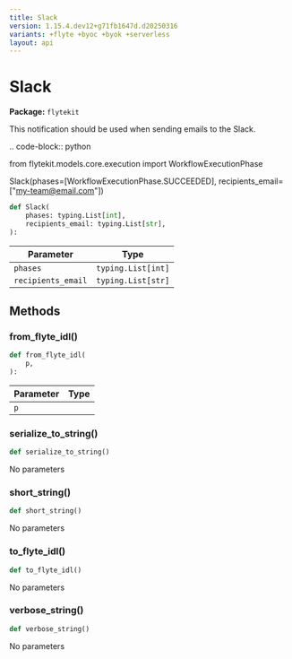 ```yaml
---
title: Slack
version: 1.15.4.dev12+g71fb1647d.d20250316
variants: +flyte +byoc +byok +serverless
layout: api
---
```


# Slack

**Package:** `flytekit`

This notification should be used when sending emails to the Slack.

.. code-block:: python

from flytekit.models.core.execution import WorkflowExecutionPhase

Slack(phases=[WorkflowExecutionPhase.SUCCEEDED], recipients_email=["my-team@email.com"])


```python
def Slack(
    phases: typing.List[int],
    recipients_email: typing.List[str],
):
```
| Parameter | Type |
|-|-|
| `phases` | `typing.List[int]` |
| `recipients_email` | `typing.List[str]` |
## Methods

### from_flyte_idl()

```python
def from_flyte_idl(
    p,
):
```
| Parameter | Type |
|-|-|
| `p` |  |
### serialize_to_string()

```python
def serialize_to_string()
```
No parameters
### short_string()

```python
def short_string()
```
No parameters
### to_flyte_idl()

```python
def to_flyte_idl()
```
No parameters
### verbose_string()

```python
def verbose_string()
```
No parameters

